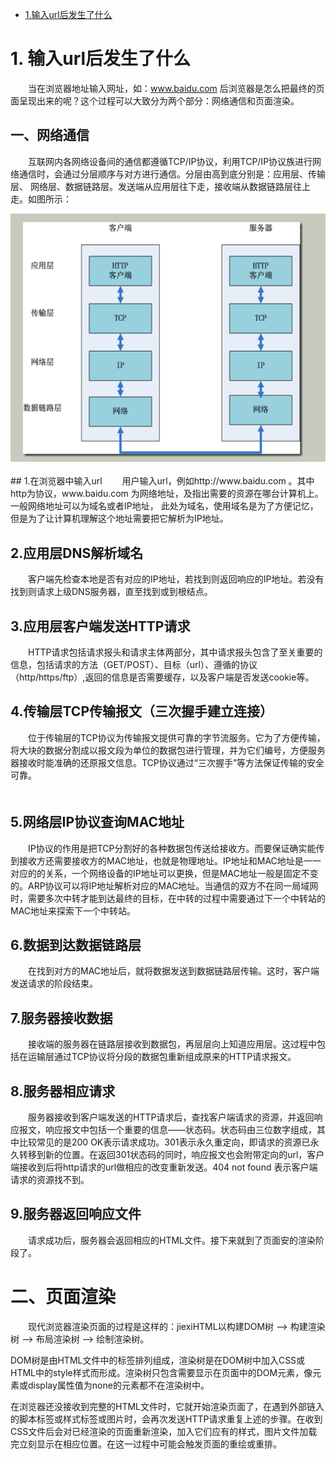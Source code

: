 * [1.输入url后发生了什么](#1-输入url后发生了什么)

# 1. 输入url后发生了什么
　　当在浏览器地址输入网址，如：www.baidu.com 后浏览器是怎么把最终的页面呈现出来的呢？这个过程可以大致分为两个部分：网络通信和页面渲染。  
##  一、网络通信
　　互联网内各网络设备间的通信都遵循TCP/IP协议，利用TCP/IP协议族进行网络通信时，会通过分层顺序与对方进行通信。分层由高到底分别是：应用层、传输层、
网络层、数据链路层。发送端从应用层往下走，接收端从数据链路层往上走。如图所示：  
  <div align="center"> <img src="./网络通信.jpg" width="600"/> </div><br>
## 1.在浏览器中输入url
　　用户输入url，例如http://www.baidu.com 。其中http为协议，www.baidu.com 为网络地址，及指出需要的资源在哪台计算机上。一般网络地址可以为域名或者IP地址，
此处为域名，使用域名是为了方便记忆，但是为了让计算机理解这个地址需要把它解析为IP地址。

## 2.应用层DNS解析域名
　　客户端先检查本地是否有对应的IP地址，若找到则返回响应的IP地址。若没有找到则请求上级DNS服务器，直至找到或到根结点。
  
## 3.应用层客户端发送HTTP请求
　　HTTP请求包括请求报头和请求主体两部分，其中请求报头包含了至关重要的信息，包括请求的方法（GET/POST）、目标（url）、遵循的协议（http/https/ftp）,返回的信息是否需要缓存，以及客户端是否发送cookie等。
  
## 4.传输层TCP传输报文（三次握手建立连接）
　　位于传输层的TCP协议为传输报文提供可靠的字节流服务。它为了方便传输，将大块的数据分割成以报文段为单位的数据包进行管理，并为它们编号，方便服务器接收时能准确的还原报文信息。TCP协议通过“三次握手”等方法保证传输的安全可靠。  
　　
## 5.网络层IP协议查询MAC地址
　　IP协议的作用是把TCP分割好的各种数据包传送给接收方。而要保证确实能传到接收方还需要接收方的MAC地址，也就是物理地址。IP地址和MAC地址是一一对应的的关系，一个网络设备的IP地址可以更换，但是MAC地址一般是固定不变的。ARP协议可以将IP地址解析对应的MAC地址。当通信的双方不在同一局域网时，需要多次中转才能到达最终的目标，在中转的过程中需要通过下一个中转站的MAC地址来探索下一个中转站。
  
## 6.数据到达数据链路层
　　在找到对方的MAC地址后，就将数据发送到数据链路层传输。这时，客户端发送请求的阶段结束。
  
## 7.服务器接收数据
　　接收端的服务器在链路层接收到数据包，再层层向上知道应用层。这过程中包括在运输层通过TCP协议将分段的数据包重新组成原来的HTTP请求报文。
  
## 8.服务器相应请求
　　服务器接收到客户端发送的HTTP请求后，查找客户端请求的资源，并返回响应报文，响应报文中包括一个重要的信息——状态码。状态码由三位数字组成，其中比较常见的是200 OK表示请求成功。301表示永久重定向，即请求的资源已永久转移到新的位置。在返回301状态码的同时，响应报文也会附带定向的url，客户端接收到后将http请求的url做相应的改变重新发送。404 not found 表示客户端请求的资源找不到。
  
## 9.服务器返回响应文件
　　请求成功后，服务器会返回相应的HTML文件。接下来就到了页面安的渲染阶段了。
  
# 二、页面渲染
　　现代浏览器渲染页面的过程是这样的：jiexiHTML以构建DOM树 –> 构建渲染树 –> 布局渲染树 –> 绘制渲染树。

   DOM树是由HTML文件中的标签排列组成，渲染树是在DOM树中加入CSS或HTML中的style样式而形成。渲染树只包含需要显示在页面中的DOM元素，像<head>元素或display属性值为none的元素都不在渲染树中。

   在浏览器还没接收到完整的HTML文件时，它就开始渲染页面了，在遇到外部链入的脚本标签或样式标签或图片时，会再次发送HTTP请求重复上述的步骤。在收到CSS文件后会对已经渲染的页面重新渲染，加入它们应有的样式，图片文件加载完立刻显示在相应位置。在这一过程中可能会触发页面的重绘或重排。

